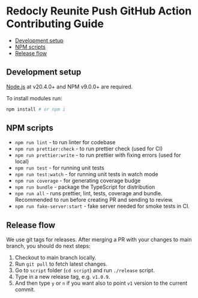# Redocly Reunite Push GitHub Action Contributing Guide

- [Development setup](#development-setup)
- [NPM scripts](#npm-scripts)
- [Release flow](#release-flow)

## Development setup

[Node.js](http://nodejs.org) at v20.4.0+ and NPM v9.0.0+ are required.

To install modules run:

```bash
npm install # or npm i
```

## NPM scripts

- `npm run lint` - to run linter for codebase
- `npm run prettier:check` - to run prettier check (used for CI)
- `npm run prettier:write` - to run prettier with fixing errors (used for local)
- `npm run test` - for running unit tests
- `npm run test:watch` - for running unit tests in watch mode
- `npm run coverage` - for generating coverage budge
- `npm run bundle` - package the TypeScript for distribution
- `npm run all` - runs prettier, lint, tests, coverage and bundle. Recommended
  to run before creating PR and sending to review.
- `npm run fake-server:start` - fake server needed for smoke tests in CI.

## Release flow

We use git tags for releases. After merging a PR with your changes to main
branch, you should do next steps:

1. Checkout to main branch locally.
1. Run `git pull` to fetch latest changes.
1. Go to `script` folder (`cd script`) and run `./release` script.
1. Type in a new release tag, e.g. `v1.0.9`.
1. And then type `y` or `n` if you want also to point `v1` version to the
   current commit.
